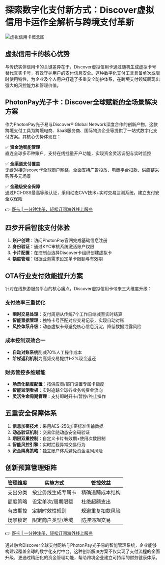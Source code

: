 # 探索数字化支付新方式：Discover虚拟信用卡运作全解析与跨境支付革新

![虚拟信用卡概念图](https://via.placeholder.com/800x400)

## 虚拟信用卡的核心优势
与传统实体信用卡的关键差异在于，Discover虚拟信用卡通过随机生成虚拟卡号替代真实卡号，有效守护用户的支付信息安全。这种数字化支付工具具备单次或限时使用特性，为企业及个人用户打造了多重安全防护体系，在跨境支付领域展现出强大的风控能力和管理价值。

## PhotonPay光子卡：Discover全球赋能的全场景解决方案
作为PhotonPay光子易与Discover® Global Network深度合作的创新产物，这款跨境支付工具为跨境电商、SaaS服务商、国际物流企业等提供了一站式数字化支付方案。其核心优势体现在：

✅ **资金池智能管理**  
直连全球多币种账户，支持在线批量开户功能，实现资金灵活调配与实时监控

✅ **全渠道支付覆盖**  
无缝对接Discover®全球商户网络，全面支持广告投放、电商平台扣款、供应链采购等多元场景

✅ **金融级安全保障**  
通过PCI-DSS最高等级认证，采用动态CVV技术+实时交易监测系统，建立支付安全双保险

👉 [野卡 | 一分钟注册，轻松订阅海外线上服务](https://bbtdd.com/yeka)

## 四步开启智能支付体验
1. **账户创建**：访问PhotonPay官网完成基础信息注册
2. **身份验证**：通过KYC审核系统激活账户权限
3. **卡片配置**：在控制台选择Discover卡组织创建虚拟卡
4. **额度管理**：根据业务需求设定单卡限额与有效期

## OTA行业支付效能提升方案
针对在线旅游服务平台的核心痛点，Discover虚拟信用卡带来三大维度升级：

### 支付效率三重优化
- **瞬时交易处理**：支付周期从传统7个工作日缩减至实时结算
- **智能票据管理**：独特卡号匹配对应交易记录，实现自动对账
- **风控体系升级**：动态虚拟卡号避免核心信息沉淀，降低数据泄露风险

### 成本控制双效合一
- **自动对账系统**削减70%人工操作成本
- **阶梯返利机制**为高频交易提供1-2%现金返还

### 财务管控多维赋能
- **场景化额度配置**：按供应商/部门设置专属卡额度
- **智能监测看板**：实时追踪全球各业务线资金流向
- **灵活生命周期管理**：支持即时开卡/暂停/终止操作

## 五重安全保障体系
1. **信息加密技术**：采用AES-256加密标准传输数据
2. **动态验证机制**：交易伴随动态安全码验证
3. **期限双重控制**：自定义卡片有效期+使用次数限制
4. **智能风控引擎**：实时拦截异常交易行为
5. **资金隔离策略**：独立账户体系避免资金混同风险

## 创新预算管理矩阵
| 管理维度 | 实施方式 | 管控效益 |
|---------|---------|---------|
| 支出分类 | 按业务线生成专属卡 | 精确追踪成本结构 |
| 额度策略 | 设定单次/周期限额 | 杜绝超额支出 |
| 有效期控 | 定制时效性规则 | 规避重复扣款风险 |
| 场景锁定 | 限定商户类型/地域 | 防控违规交易 |

👉 [野卡 | 一分钟注册，轻松订阅海外线上服务](https://bbtdd.com/yeka)

通过融合Discover全球支付网络与PhotonPay光子易的智能管理系统，企业能够构建起覆盖全球的数字化支付中台。这种创新解决方案不仅实现了支付流程的全面升级，更通过精细化的资金管理功能，帮助跨境企业建立可持续的财务健康体系。